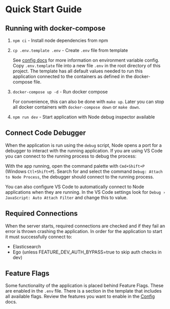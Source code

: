 # Quick Start Guide

## Running with docker-compose
1. `npm ci` - Install node dependencies from npm
   
2. `cp .env.template .env` - Create `.env` file from template
  
	See [config docs](./config.md) for more information on environment variable config. Copy `.env.template` file into a new file `.env` in the root directory of this project. The template has all default values needed to run this application connected to the containers as defined in the docker-compose file.

3. `docker-compose up -d` - Run docker compose

	For convenience, this can also be done with `make up`. Later you can stop all docker containers with `docker-compose down` or `make down`.

4. `npm run dev` - Start application with Node debug inspector available

## Connect Code Debugger

When the application is run using the `debug` script, Node opens a port for a debugger to interact with the running application. If you are using VS Code you can connect to the running process to debug the process:

With the app running,  open the command palette with `Cmd+Shift+P` (Windows `Ctl+Shift+P`). Search for and select the command `Debug: Attach to Node Process`, the debugger should connect to the running process.

You can also configure VS Code to automatically connect to Node applications when they are running. In the VS Code settings look for `Debug › JavaScript: Auto Attach Filter` and change this to value.

## Required Connections

When the server starts, required connections are checked and if they fail an error is thrown crashing the application. In order for the application to start it must successfully connect to:

* Elasticsearch
* Ego (unless FEATURE_DEV_AUTH_BYPASS=true to skip auth checks in dev)

## Feature Flags

Some functionality of the application is placed behind Feature Flags. These are enabled in the `.env` file. There is a section in the template that includes all available flags. Review the features you want to enable in the [Config](./config.md#feature-flags) docs.
